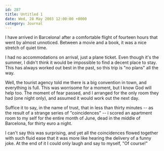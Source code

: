 ```yaml
---
id: 287
title: Untitled 1
date: Wed, 28 May 2003 12:00:00 +0000
category: Journal
---
```


I have arrived in Barcelona! after a comfortable flight of fourteen
hours that went by almost unnoticed.  Between a movie and a book, it was
a nice stretch of quiet time.

I had no accommodations on arrival, just a plane ticket.  Even though
it's the summer, I didn't think it would be impossible to find a decent
place to stay.  This has always worked out best in the past, so this
trip is "no plans" all the way.

Well, the tourist agency told me there is a big convention in town, and
everything is full.  This was worrisome for a moment, but I know God
will help too.  The moment of fear passed, and I arranged for the only
room they had (one night only), and assumed it would work out the next
day.

Suffice it to say, in the name of trust, that in less than thirty
minutes -- as the result of a strange series of "coincidences" -- i
scored an apartment room to my self for the entire month of June, dead
in the middle of Barcelona, for thirty euro a night.

I can't say this was surprising, and yet all the coincidences flowed
together with such fluid ease that it was more like hearing the delivery
of a funny joke.  At the end of it I could only laugh and say to myself,
"Of course!"


